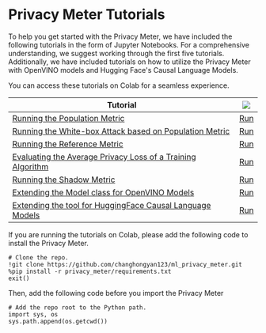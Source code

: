 <!-- # Documentation  -->

# Privacy Meter Tutorials

To help you get started with the Privacy Meter, we have included the following tutorials in the form of Jupyter Notebooks. For a comprehensive understanding, we suggest working through the first five tutorials. Additionally, we have included tutorials on how to utilize the Privacy Meter with OpenVINO models and Hugging Face's Causal Language Models.

You can access these tutorials on Colab for a seamless experience.

| Tutorial                                                                                     | <img src="https://www.tensorflow.org/images/colab_logo_32px.png" />                                                                    |
| -------------------------------------------------------------------------------------------- | -------------------------------------------------------------------------------------------------------------------------------------- |
| [Running the Population Metric](population_metric.ipynb)                                     | [Run](https://colab.research.google.com/github/privacytrustlab/ml_privacy_meter/blob/master/tutorials/population_metric.ipynb)         |
| [Running the White-box Attack based on Population Metric](white_box_attack.ipynb)             | [Run](https://colab.research.google.com/github/privacytrustlab/ml_privacy_meter/blob/master/tutorials/white_box_attack.ipynb)           |
| [Running the Reference Metric](reference_metric.ipynb)                                       | [Run](https://colab.research.google.com/github/privacytrustlab/ml_privacy_meter/blob/master/tutorials/reference_metric.ipynb)          |
| [Evaluating the Average Privacy Loss of a Training Algorithm](avg_loss_training_algo.ipynb)  | [Run](https://colab.research.google.com/github/privacytrustlab/ml_privacy_meter/blob/master/tutorials/avg_loss_training_algo.ipynb)    |
| [Running the Shadow Metric ](shadow_metric.ipynb)                                            | [Run](https://colab.research.google.com/github/privacytrustlab/ml_privacy_meter/blob/master/tutorials/shadow_metric.ipynb)             |
| [Extending the Model class for OpenVINO Models](openvino_models.ipynb)                       | [Run](https://colab.research.google.com/github/privacytrustlab/ml_privacy_meter/blob/master/tutorials/openvino_models.ipynb)           |
| [Extending the tool for HuggingFace Causal Language Models](hf_causal_language_models.ipynb) | [Run](https://colab.research.google.com/github/privacytrustlab/ml_privacy_meter/blob/master/tutorials/hf_causal_language_models.ipynb) |

If you are running the tutorials on Colab, please add the following code to install the Privacy Meter.
```
# Clone the repo.
!git clone https://github.com/changhongyan123/ml_privacy_meter.git
%pip install -r privacy_meter/requirements.txt
exit()
```
Then, add the following code before you import the Privacy Meter
```
# Add the repo root to the Python path.
import sys, os
sys.path.append(os.getcwd())
```

